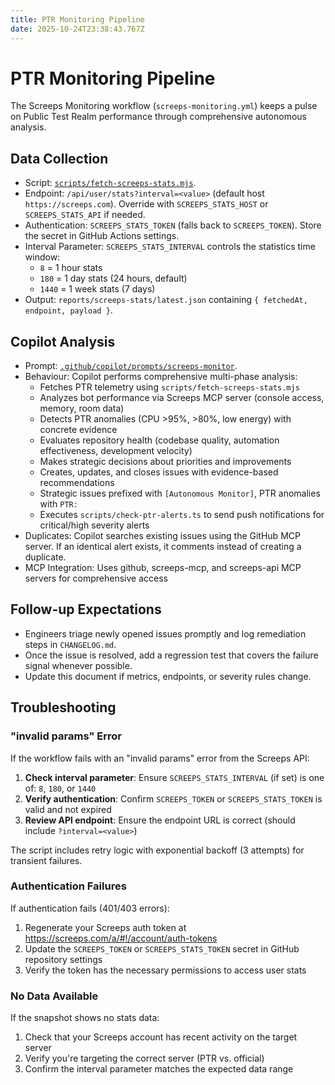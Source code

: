 ```yaml
---
title: PTR Monitoring Pipeline
date: 2025-10-24T23:38:43.767Z
---
```


# PTR Monitoring Pipeline

The Screeps Monitoring workflow (`screeps-monitoring.yml`) keeps a pulse on Public Test Realm performance through comprehensive autonomous analysis.

## Data Collection

- Script: [`scripts/fetch-screeps-stats.mjs`](../../scripts/fetch-screeps-stats.mjs).
- Endpoint: `/api/user/stats?interval=<value>` (default host `https://screeps.com`). Override with `SCREEPS_STATS_HOST` or
  `SCREEPS_STATS_API` if needed.
- Authentication: `SCREEPS_STATS_TOKEN` (falls back to `SCREEPS_TOKEN`). Store the secret in GitHub Actions settings.
- Interval Parameter: `SCREEPS_STATS_INTERVAL` controls the statistics time window:
  - `8` = 1 hour stats
  - `180` = 1 day stats (24 hours, default)
  - `1440` = 1 week stats (7 days)
- Output: `reports/screeps-stats/latest.json` containing `{ fetchedAt, endpoint, payload }`.

## Copilot Analysis

- Prompt: [`.github/copilot/prompts/screeps-monitor`](../../.github/copilot/prompts/screeps-monitor).
- Behaviour: Copilot performs comprehensive multi-phase analysis:
  - Fetches PTR telemetry using `scripts/fetch-screeps-stats.mjs`
  - Analyzes bot performance via Screeps MCP server (console access, memory, room data)
  - Detects PTR anomalies (CPU >95%, >80%, low energy) with concrete evidence
  - Evaluates repository health (codebase quality, automation effectiveness, development velocity)
  - Makes strategic decisions about priorities and improvements
  - Creates, updates, and closes issues with evidence-based recommendations
  - Strategic issues prefixed with `[Autonomous Monitor]`, PTR anomalies with `PTR:`
  - Executes `scripts/check-ptr-alerts.ts` to send push notifications for critical/high severity alerts
- Duplicates: Copilot searches existing issues using the GitHub MCP server. If an identical alert exists, it comments instead of creating a duplicate.
- MCP Integration: Uses github, screeps-mcp, and screeps-api MCP servers for comprehensive access

## Follow-up Expectations

- Engineers triage newly opened issues promptly and log remediation steps in `CHANGELOG.md`.
- Once the issue is resolved, add a regression test that covers the failure signal whenever possible.
- Update this document if metrics, endpoints, or severity rules change.

## Troubleshooting

### "invalid params" Error

If the workflow fails with an "invalid params" error from the Screeps API:

1. **Check interval parameter**: Ensure `SCREEPS_STATS_INTERVAL` (if set) is one of: `8`, `180`, or `1440`
2. **Verify authentication**: Confirm `SCREEPS_TOKEN` or `SCREEPS_STATS_TOKEN` is valid and not expired
3. **Review API endpoint**: Ensure the endpoint URL is correct (should include `?interval=<value>`)

The script includes retry logic with exponential backoff (3 attempts) for transient failures.

### Authentication Failures

If authentication fails (401/403 errors):

1. Regenerate your Screeps auth token at https://screeps.com/a/#!/account/auth-tokens
2. Update the `SCREEPS_TOKEN` or `SCREEPS_STATS_TOKEN` secret in GitHub repository settings
3. Verify the token has the necessary permissions to access user stats

### No Data Available

If the snapshot shows no stats data:

1. Check that your Screeps account has recent activity on the target server
2. Verify you're targeting the correct server (PTR vs. official)
3. Confirm the interval parameter matches the expected data range
